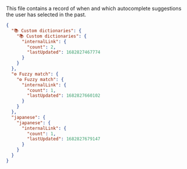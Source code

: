 This file contains a record of when and which autocomplete suggestions the user has selected in the past.

```json
{
  "📚 Custom dictionaries": {
    "📚 Custom dictionaries": {
      "internalLink": {
        "count": 2,
        "lastUpdated": 1682827467774
      }
    }
  },
  "⚙️ Fuzzy match": {
    "⚙️ Fuzzy match": {
      "internalLink": {
        "count": 1,
        "lastUpdated": 1682827660102
      }
    }
  },
  "japanese": {
    "japanese": {
      "internalLink": {
        "count": 1,
        "lastUpdated": 1682827679147
      }
    }
  }
}
```
